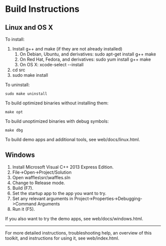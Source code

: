 # Build Instructions

## Linux and OS X

To install:

1. Install g++ and make (if they are not already installed)
	1. On Debian, Ubuntu, and derivatives:
			sudo apt-get install g++ make
	2. On Red Hat, Fedora, and derivatives:
			sudo yum install g++ make
	3. On OS X:
			xcode-select --install
2. cd src
3. sudo make install

To uninstall:

	sudo make uninstall

To build optimized binaries without installing them:

	make opt

To build unoptimized binaries with debug symbols:

	make dbg

To build demo apps and additional tools, see web/docs/linux.html.

## Windows

1.	Install Microsoft Visual C++ 2013 Express Edition.
2.	File->Open->Project/Solution
3.	Open waffles\src\waffles.sln
4.	Change to Release mode.
5.	Build (F7).
6.	Set the startup app to the app you want to try.
7.	Set any relevant arguments in Project->Properties->Debugging->Command Arguments
8.	Run it (F5).

If you also want to try the demo apps, see web/docs/windows.html.

***

For more detailed instructions, troubleshooting help, an overview of this toolkit, and instructions for using it, see web/index.html.
